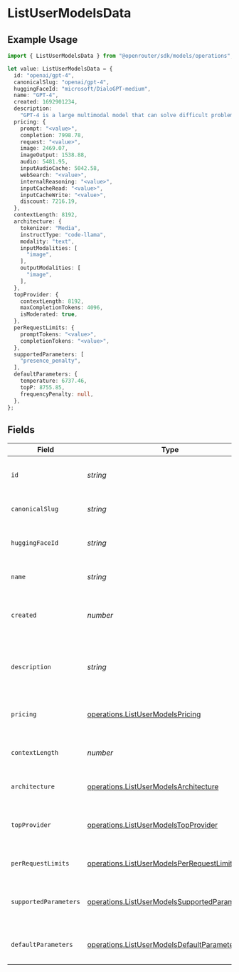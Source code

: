 # ListUserModelsData

## Example Usage

```typescript
import { ListUserModelsData } from "@openrouter/sdk/models/operations";

let value: ListUserModelsData = {
  id: "openai/gpt-4",
  canonicalSlug: "openai/gpt-4",
  huggingFaceId: "microsoft/DialoGPT-medium",
  name: "GPT-4",
  created: 1692901234,
  description:
    "GPT-4 is a large multimodal model that can solve difficult problems with greater accuracy.",
  pricing: {
    prompt: "<value>",
    completion: 7998.78,
    request: "<value>",
    image: 2469.07,
    imageOutput: 1538.88,
    audio: 5481.95,
    inputAudioCache: 5042.58,
    webSearch: "<value>",
    internalReasoning: "<value>",
    inputCacheRead: "<value>",
    inputCacheWrite: "<value>",
    discount: 7216.19,
  },
  contextLength: 8192,
  architecture: {
    tokenizer: "Media",
    instructType: "code-llama",
    modality: "text",
    inputModalities: [
      "image",
    ],
    outputModalities: [
      "image",
    ],
  },
  topProvider: {
    contextLength: 8192,
    maxCompletionTokens: 4096,
    isModerated: true,
  },
  perRequestLimits: {
    promptTokens: "<value>",
    completionTokens: "<value>",
  },
  supportedParameters: [
    "presence_penalty",
  ],
  defaultParameters: {
    temperature: 6737.46,
    topP: 8755.85,
    frequencyPenalty: null,
  },
};
```

## Fields

| Field                                                                                                        | Type                                                                                                         | Required                                                                                                     | Description                                                                                                  | Example                                                                                                      |
| ------------------------------------------------------------------------------------------------------------ | ------------------------------------------------------------------------------------------------------------ | ------------------------------------------------------------------------------------------------------------ | ------------------------------------------------------------------------------------------------------------ | ------------------------------------------------------------------------------------------------------------ |
| `id`                                                                                                         | *string*                                                                                                     | :heavy_check_mark:                                                                                           | Unique identifier for the model                                                                              | openai/gpt-4                                                                                                 |
| `canonicalSlug`                                                                                              | *string*                                                                                                     | :heavy_check_mark:                                                                                           | Canonical slug for the model                                                                                 | openai/gpt-4                                                                                                 |
| `huggingFaceId`                                                                                              | *string*                                                                                                     | :heavy_minus_sign:                                                                                           | Hugging Face model identifier, if applicable                                                                 | microsoft/DialoGPT-medium                                                                                    |
| `name`                                                                                                       | *string*                                                                                                     | :heavy_check_mark:                                                                                           | Display name of the model                                                                                    | GPT-4                                                                                                        |
| `created`                                                                                                    | *number*                                                                                                     | :heavy_check_mark:                                                                                           | Unix timestamp of when the model was created                                                                 | 1692901234                                                                                                   |
| `description`                                                                                                | *string*                                                                                                     | :heavy_minus_sign:                                                                                           | Description of the model                                                                                     | GPT-4 is a large multimodal model that can solve difficult problems with greater accuracy.                   |
| `pricing`                                                                                                    | [operations.ListUserModelsPricing](../../models/operations/listusermodelspricing.md)                         | :heavy_check_mark:                                                                                           | Pricing information for the model                                                                            |                                                                                                              |
| `contextLength`                                                                                              | *number*                                                                                                     | :heavy_check_mark:                                                                                           | Maximum context length in tokens                                                                             | 8192                                                                                                         |
| `architecture`                                                                                               | [operations.ListUserModelsArchitecture](../../models/operations/listusermodelsarchitecture.md)               | :heavy_check_mark:                                                                                           | Model architecture information                                                                               |                                                                                                              |
| `topProvider`                                                                                                | [operations.ListUserModelsTopProvider](../../models/operations/listusermodelstopprovider.md)                 | :heavy_check_mark:                                                                                           | Information about the top provider for this model                                                            |                                                                                                              |
| `perRequestLimits`                                                                                           | [operations.ListUserModelsPerRequestLimits](../../models/operations/listusermodelsperrequestlimits.md)       | :heavy_check_mark:                                                                                           | Per-request token limits                                                                                     |                                                                                                              |
| `supportedParameters`                                                                                        | [operations.ListUserModelsSupportedParameter](../../models/operations/listusermodelssupportedparameter.md)[] | :heavy_check_mark:                                                                                           | List of supported parameters for this model                                                                  |                                                                                                              |
| `defaultParameters`                                                                                          | [operations.ListUserModelsDefaultParameters](../../models/operations/listusermodelsdefaultparameters.md)     | :heavy_check_mark:                                                                                           | Default parameters for this model                                                                            |                                                                                                              |